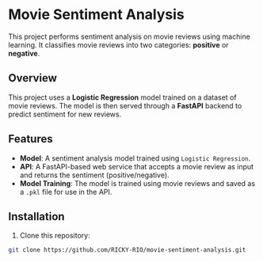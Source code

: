 # Movie Sentiment Analysis

This project performs sentiment analysis on movie reviews using machine learning. It classifies movie reviews into two categories: **positive** or **negative**.

## Overview

This project uses a **Logistic Regression** model trained on a dataset of movie reviews. The model is then served through a **FastAPI** backend to predict sentiment for new reviews. 

## Features
- **Model**: A sentiment analysis model trained using `Logistic Regression`.
- **API**: A FastAPI-based web service that accepts a movie review as input and returns the sentiment (positive/negative).
- **Model Training**: The model is trained using movie reviews and saved as a `.pkl` file for use in the API.

## Installation

1. Clone this repository:

```bash
git clone https://github.com/RICKY-RIO/movie-sentiment-analysis.git
